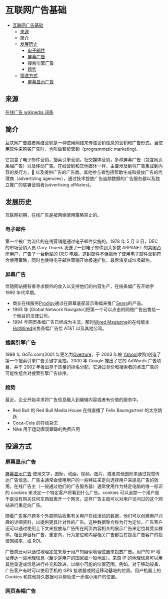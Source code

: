 # 互联网广告基础

- [互联网广告基础](#%E4%BA%92%E8%81%94%E7%BD%91%E5%B9%BF%E5%91%8A%E5%9F%BA%E7%A1%80)
  - [来源](#%E6%9D%A5%E6%BA%90)
  - [简介](#%E7%AE%80%E4%BB%8B)
  - [发展历史](#%E5%8F%91%E5%B1%95%E5%8E%86%E5%8F%B2)
    - [电子邮件](#%E7%94%B5%E5%AD%90%E9%82%AE%E4%BB%B6)
    - [屏幕广告](#%E5%B1%8F%E5%B9%95%E5%B9%BF%E5%91%8A)
    - [搜索引擎广告](#%E6%90%9C%E7%B4%A2%E5%BC%95%E6%93%8E%E5%B9%BF%E5%91%8A)
    - [趋势](#%E8%B6%8B%E5%8A%BF)
  - [投递方式](#%E6%8A%95%E9%80%92%E6%96%B9%E5%BC%8F)
    - [屏幕显示广告](#%E5%B1%8F%E5%B9%95%E6%98%BE%E7%A4%BA%E5%B9%BF%E5%91%8A)

## 来源

[在线广告 wikipedia 词条](https://www.wikiwand.com/en/Online_advertising)

## 简介

互联网广告或者网络营销是一种使用网络来传递营销信息的营销和广告形式。当使用软件来购买广告时，也叫做智能营销（programmatic marketing)。

它包含了电子邮件营销，搜索引擎营销，社交媒体营销，多种屏幕广告（包含网页条幅广告）以及移动广告。在线营销和其他媒体一样，主要涉及到将广告集成到内容的发行方， 以及提供广告的广告商。其他参与者包括帮助生成和投放广告的代理商（advertizing agencies），通过技术投放广告追踪数据的广告服务器以及独立推广的联署营销者(advertising affiliates)。

## 发展历史

互联网初期，在线广告是被网络使用策略禁止的。

### 电子邮件

第一个被广为流传的在线营销是通过电子邮件实施的。1978 年 5 月 3 日，DEC 的市场营销人员 Gary Thuerk 发送了一封电子邮件到大多数 ARPANET 的美国西岸用户，广告了一台新型的 DEC 电脑。这封邮件不但揭示了使用电子邮件营销符合使用策略，同时也使得电子邮件营销开始极速扩张，最后演变成垃圾邮件。

### 屏幕广告

伴随网站拥有者寻求额外的收入以支持他们的内容生产，在线条幅广告开始宇 1990 年代早期。

- 商业在线服务[Prodigy](<https://www.wikiwand.com/en/Prodigy_(online_service)>)通过在屏幕底部显示条幅来推广[Sears](https://www.wikiwand.com/en/Sears)的产品。
- 1993 年 [Global Network Navigator]把第一个可以点击的网络广告出售给一个硅谷的法律公司。
- 1994 年网页条幅广告已经成为主流，那时[Wired Magazine](<https://www.wikiwand.com/en/Wired_(magazine)>)的在线版本[HotWired](https://www.wikiwand.com/en/HotWired)出售条幅广告给 AT&T 以及其他公司。

### 搜索引擎广告

1998 年 GoTo.com(2001 年更名为[Overture](https://www.wikiwand.com/en/Overture_Services)，于 2003 年被 [Yahoo!](https://www.wikiwand.com/en/Yahoo!)收购)创造了第一个搜索引擎广告关键字竞拍。2000 年 Google 推出了它的 AdWords 广告项目，并于 2002 年推出基于质量的排名分配，它通过竞价和搜索者的点击广告的可能性组合对搜索引擎广告排序。

### 趋势

最近，企业开始寻求将广告信息融入到编辑内容或者有价值的服务中。

- Red Bull 的 Red Bull Media House 在线直播了 Felix Baumgartner 的太空跳跃
- Coca-Cola 的在线杂志
- Nike 用于运动表现跟踪的免费应用

## 投递方式

### 屏幕显示广告

[屏幕显示广告](https://www.wikiwand.com/en/Display_advertising)
使用文字，图标，动画，视频，图片，或者其他图形来通过视觉传达广告信息。广告主通常会使用用户的一些特征来定向选择用户来提高广告的效用。在线广告主（一般通过他们的广告服务器）通常使用作为特定电脑的唯一标识的 cookies 来决定一个特定客户将看到什么广告。cookies 可以追踪一个用户是不是没有购买任何东西就离开一个网页，这样广告主就可以对用户访问过的这个网站进行重定向广告。

随着广告客户跨多个外部网站收集有关用户在线活动的数据，他们可以创建用户兴趣的详细资料，以提供更具针对性的广告。这种数据聚合称为行为定位。广告客户还可以通过使用上下文来投放与广告所在网页内容相关的展示广告来定位其受众群体。相比非目标广告，重定向，行为定位和内容相关广告都旨在提高广告客户的投资回报率，或 ROI。

广告商还可以通过地理定位来基于用户的疑似地理位置来投放广告。用户的 IP 地址传达一些地理信息（至少是用户的国家或一般地区）。来自 IP 的地理信息可以用其他渠道或信息进行补充和改进，以缩小可能的位置范围。例如，对于移动设备，广告客户有时可以使用手机的 GPS 接收器或附近移动基站的位置。用户机器上的 Cookies 和其他持久数据可以帮助进一步缩小用户的位置。

### 网页条幅广告
